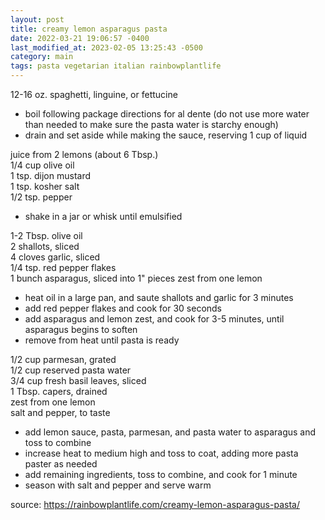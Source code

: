 ```yaml
---
layout: post
title: creamy lemon asparagus pasta
date: 2022-03-21 19:06:57 -0400
last_modified_at: 2023-02-05 13:25:43 -0500
category: main
tags: pasta vegetarian italian rainbowplantlife
---
```


12-16 oz. spaghetti, linguine, or fettucine  
* boil following package directions for al dente (do not use more water than needed
  to make sure the pasta water is starchy enough)
* drain and set aside while making the sauce, reserving 1 cup of liquid

juice from 2 lemons (about 6 Tbsp.)  
1/4 cup olive oil  
1 tsp. dijon mustard  
1 tsp. kosher salt  
1/2 tsp. pepper  
* shake in a jar or whisk until emulsified

1-2 Tbsp. olive oil  
2 shallots, sliced  
4 cloves garlic, sliced  
1/4 tsp. red pepper flakes  
1 bunch asparagus, sliced into 1" pieces
zest from one lemon  
* heat oil in a large pan, and saute shallots and garlic for 3 minutes
* add red pepper flakes and cook for 30 seconds
* add asparagus and lemon zest, and cook for 3-5 minutes, until asparagus begins to
  soften
* remove from heat until pasta is ready

1/2 cup parmesan, grated  
1/2 cup reserved pasta water  
3/4 cup fresh basil leaves, sliced  
1 Tbsp. capers, drained  
zest from one lemon  
salt and pepper, to taste
* add lemon sauce, pasta, parmesan, and pasta water to asparagus and toss to combine
* increase heat to medium high and toss to coat, adding more pasta paster as needed
* add remaining ingredients, toss to combine, and cook for 1 minute
* season with salt and pepper and serve warm

source: <https://rainbowplantlife.com/creamy-lemon-asparagus-pasta/>

